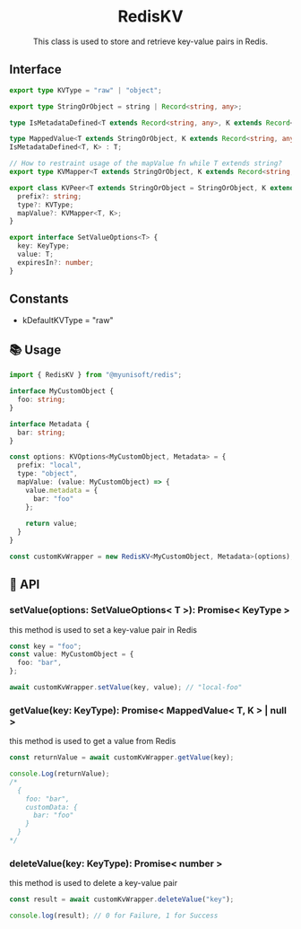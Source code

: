 <h1 align="center">
  RedisKV
</h1>

<p align="center">
  This class is used to store and retrieve key-value pairs in Redis.
</p>

## Interface

```ts
export type KVType = "raw" | "object";

export type StringOrObject = string | Record<string, any>;

type IsMetadataDefined<T extends Record<string, any>, K extends Record<string, any> | null = null> = K extends Record<string, any> ? T & { customData: K } : T;

type MappedValue<T extends StringOrObject, K extends Record<string, any> | null = null> = T extends Record<string, any> ?
IsMetadataDefined<T, K> : T;

// How to restraint usage of the mapValue fn while T extends string?
export type KVMapper<T extends StringOrObject, K extends Record<string, any> | null = null> = (value: T) => MappedValue<T, K>;

export class KVPeer<T extends StringOrObject = StringOrObject, K extends Record<string, any> | null = null> extends EventEmitter {
  prefix?: string;
  type?: KVType;
  mapValue?: KVMapper<T, K>;
}

export interface SetValueOptions<T> {
  key: KeyType;
  value: T;
  expiresIn?: number;
}
```

## Constants

- kDefaultKVType = "raw"

## 📚 Usage

```ts
import { RedisKV } from "@myunisoft/redis";

interface MyCustomObject {
  foo: string;
}

interface Metadata {
  bar: string;
}

const options: KVOptions<MyCustomObject, Metadata> = {
  prefix: "local",
  type: "object",
  mapValue: (value: MyCustomObject) => {
    value.metadata = {
      bar: "foo"
    };
    
    return value;
  }
}

const customKvWrapper = new RedisKV<MyCustomObject, Metadata>(options);
```

## 📜 API

### setValue(options: SetValueOptions< T >): Promise< KeyType >

this method is used to set a key-value pair in Redis

```ts
const key = "foo";
const value: MyCustomObject = {
  foo: "bar",
};

await customKvWrapper.setValue(key, value); // "local-foo"
```

### getValue(key: KeyType): Promise< MappedValue< T, K > | null >

this method is used to get a value from Redis

```ts
const returnValue = await customKvWrapper.getValue(key);

console.Log(returnValue);
/*
  {
    foo: "bar",
    customData: {
      bar: "foo"
    }
  }
*/
```

### deleteValue(key: KeyType): Promise< number >

this method is used to delete a key-value pair

```ts
const result = await customKvWrapper.deleteValue("key");

console.log(result); // 0 for Failure, 1 for Success
```

